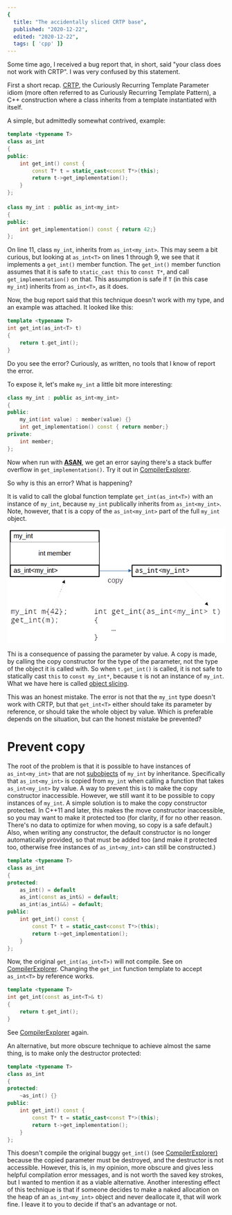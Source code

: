 ```yaml
---
{
  title: "The accidentally sliced CRTP base",
  published: "2020-12-22",
  edited: "2020-12-22",
  tags: [ 'cpp' ]}
---
```


Some time ago, I received a bug report that, in short, said "your class does not work with CRTP". I was very confused by
this statement.

First a short recap. [CRTP](https://en.wikipedia.org/wiki/Curiously_recurring_template_pattern), the Curiously Recurring
Template Parameter idiom (more often referred to as Curiously Recurring Template Pattern), a C++ construction where a
class inherits from a template instantiated with itself.

A simple, but admittedly somewhat contrived, example:

```cpp
template <typename T>
class as_int
{
public:
    int get_int() const {
        const T* t = static_cast<const T*>(this);
        return t->get_implementation();
    }
};

class my_int : public as_int<my_int>
{
public:
    int get_implementation() const { return 42;}
};
```

On line 11, class `my_int`, inherits from `as_int<my_int>`. This may seem a bit curious, but looking at `as_int<T>` on
lines 1 through 9, we see that it implements a `get_int()` member function. The `get_int()` member function assumes that
it is safe to `static_cast this` to `const T*`, and call `get_implementation()` on that. This assumption is safe if `T` (in
this case `my_int`) inherits from `as_int<T>`, as it does.

Now, the bug report said that this technique doesn't work with my type, and an example was attached. It looked like
this:

```cpp
template <typename T>
int get_int(as_int<T> t)
{
    return t.get_int();
}
```

Do you see the error? Curiously, as written, no tools that I know of report the error.

To expose it, let's make `my_int` a little bit more interesting:

```cpp
class my_int : public as_int<my_int>
{
public:
    my_int(int value) : member(value) {}
    int get_implementation() const { return member;}
private:
    int member;
};
```

Now when run with [**ASAN**](https://en.wikipedia.org/wiki/AddressSanitizer), we get an error saying there's a stack
buffer overflow in `get_implementation()`. Try it out in [CompilerExplorer](https://godbolt.org/z/vc87vd).

So why is this an error? What is happening?

It is valid to call the global function template `get_int(as_int<T>)` with an instance of `my_int`, because `my_int`
publically inherits from `as_int<my_int>`. Note, however, that t is a copy of the `as_int<my_int>` part of the full
`my_int` object.

![](./slice.png)

Thi is a consequence of passing the parameter by value. A copy is made, by calling the copy constructor for the type of
the parameter, not the type of the object it is called with. So when `t.get_int()` is called, it is not safe to
statically cast `this` to `const my_int*`, because `t` is not an instance of `my_int`. What we have here is
called [object slicing](https://www.geeksforgeeks.org/object-slicing-in-c/).

This was an honest mistake. The error is not that the `my_int` type doesn't work with CRTP, but that `get_int<T>` either
should take its parameter by reference, or should take the whole object by value. Which is preferable depends on the
situation, but can the honest mistake be prevented?

# Prevent copy

The root of the problem is that it is possible to have instances of `as_int<my_int>` that are
not [subobjects](https://en.cppreference.com/w/cpp/language/object) of `my_int` by inheritance. Specifically that
`as_int<my_int>` is copied from `my_int` when calling a function that takes `as_int<my_int>` by value. A way to prevent
this is to make the copy constructor inaccessible. However, we still want it to be possible to copy instances of
`my_int`. A simple solution is to make the copy constructor protected. In C++11 and later, this makes the move
constructor inaccessible, so you may want to make it protected too (for clarity, if for no other reason. There's no data
to optimize for when moving, so copy is a safe default.) Also, when writing any constructor, the default constructor is
no longer automatically provided, so that must be added too (and make it protected too, otherwise free instances of
`as_int<my_int>` can still be constructed.)

```cpp
template <typename T>
class as_int
{
protected:
    as_int() = default
    as_int(const as_int&) = default;
    as_int(as_int&&) = default;
public:
    int get_int() const {
        const T* t = static_cast<const T*>(this);
        return t->get_implementation();
    }
};
```

Now, the original `get_int(as_int<T>)` will not compile. See on [CompilerExplorer](https://godbolt.org/z/G9acW4).
Changing the `get_int` function template to accept `as_int<T>` by reference works.

```cpp
template <typename T>
int get_int(const as_int<T>& t)
{
    return t.get_int();
}
```

See [CompilerExplorer](https://godbolt.org/z/zqWYYb) again.

An alternative, but more obscure technique to achieve almost the same thing, is to make only the destructor protected:

```cpp
template <typename T>
class as_int
{
protected:
    ~as_int() {}
public:
    int get_int() const {
        const T* t = static_cast<const T*>(this);
        return t->get_implementation();
    }
};
```

This doesn't compile the original buggy `get_int()` (see [CompilerExplorer)](https://godbolt.org/z/76Yrfc) because the
copied parameter must be destroyed, and the destructor is not accessible. However, this is, in my opinion, more obscure
and gives less helpful compilation error messages, and is not worth the saved key strokes, but I wanted to mention it as
a viable alternative. Another interesting effect of this technique is that if someone decides to make a naked allocation
on the heap of an `as_int<my_int>` object and never deallocate it, that will work fine. I leave it to you to decide if
that's an advantage or not.
